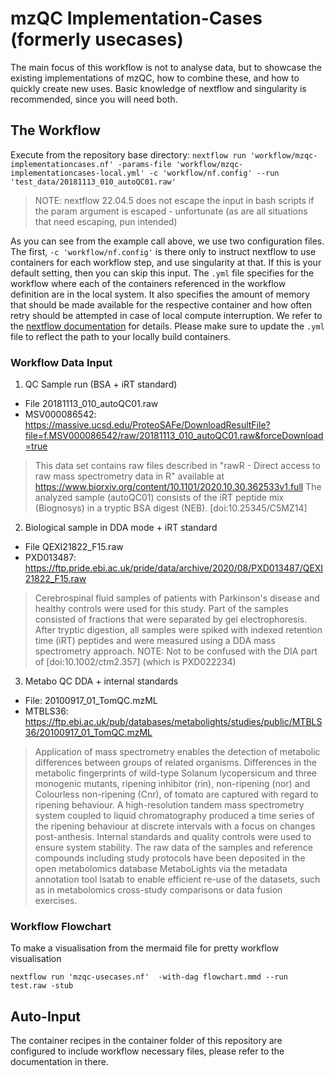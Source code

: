 # mzQC Implementation-Cases (formerly usecases)
The main focus of this workflow is not to analyse data, but to showcase the existing implementations of mzQC, how to combine these, and how to quickly create new uses. Basic knowledge of nextflow and singularity is recommended, since you will need both. 

## The Workflow
Execute from the repository base directory:
```nextflow run 'workflow/mzqc-implementationcases.nf' -params-file 'workflow/mzqc-implementationcases-local.yml' -c 'workflow/nf.config' --run 'test_data/20181113_010_autoQC01.raw'```

> NOTE: nextflow 22.04.5 does not escape the input in bash scripts if the param argument is escaped - unfortunate (as are all situations that need escaping, pun intended)

As you can see from the example call above, we use two configuration files. The first, `-c 'workflow/nf.config'` is there only to instruct nextflow to use containers for each workflow step, and use singularity at that. If this is your default setting, then you can skip this input. The `.yml` file specifies for the workflow where each of the containers referenced in the workflow definition are in the local system. It also specifies the amount of memory that should be made available for the respective container and how often retry should be attempted in case of local compute interruption. We refer to the [nextflow documentation](https://www.nextflow.io/docs/latest/config.html) for details. Please make sure to update the `.yml` file to reflect the path to your locally build containers. 

### Workflow Data Input 

1. QC Sample run (BSA + iRT standard)
- File 20181113_010_autoQC01.raw
- MSV000086542: https://massive.ucsd.edu/ProteoSAFe/DownloadResultFile?file=f.MSV000086542/raw/20181113_010_autoQC01.raw&forceDownload=true
> This data set contains raw files described in "rawR - Direct access to raw mass spectrometry data in R" available at https://www.biorxiv.org/content/10.1101/2020.10.30.362533v1.full The analyzed sample (autoQC01) consists of the iRT peptide mix (Biognosys) in a tryptic BSA digest (NEB). [doi:10.25345/C5MZ14] 

2. Biological sample in DDA mode + iRT standard
- File QEXI21822_F15.raw 
- PXD013487: https://ftp.pride.ebi.ac.uk/pride/data/archive/2020/08/PXD013487/QEXI21822_F15.raw
> Cerebrospinal fluid samples of patients with Parkinson's disease and healthy controls were used for this study. Part of the samples consisted of fractions that were separated by gel electrophoresis. After tryptic digestion, all samples were spiked with indexed retention time (iRT) peptides and were measured using a DDA mass spectrometry approach. 
> NOTE: Not to be confused with the DIA part of [doi:10.1002/ctm2.357] (which is PXD022234)

3. Metabo QC DDA + internal standards
- File: 20100917_01_TomQC.mzML
- MTBLS36: https://ftp.ebi.ac.uk/pub/databases/metabolights/studies/public/MTBLS36/20100917_01_TomQC.mzML
>Application of mass spectrometry enables the detection of metabolic differences between groups of related organisms. Differences in the metabolic fingerprints of wild-type Solanum lycopersicum and three monogenic mutants, ripening inhibitor (rin), non-ripening (nor) and Colourless non-ripening (Cnr), of tomato are captured with regard to ripening behaviour. A high-resolution tandem mass spectrometry system coupled to liquid chromatography produced a time series of the ripening behaviour at discrete intervals with a focus on changes post-anthesis. Internal standards and quality controls were used to ensure system stability. The raw data of the samples and reference compounds including study protocols have been deposited in the open metabolomics database MetaboLights via the metadata annotation tool Isatab to enable efficient re-use of the datasets, such as in metabolomics cross-study comparisons or data fusion exercises.

### Workflow Flowchart 
To make a visualisation from the mermaid file for pretty workflow visualisation
```
nextflow run 'mzqc-usecases.nf'  -with-dag flowchart.mmd --run test.raw -stub
```

## Auto-Input
The container recipes in the container folder of this repository are configured to include workflow necessary files, please refer to the documentation in there.